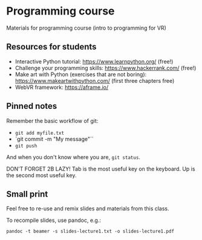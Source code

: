 # Programming course

Materials for programming course (intro to programming for VR)

## Resources for students

* Interactive Python tutorial: https://www.learnpython.org/ (free!)
* Challenge your programming skills: https://www.hackerrank.com/ (free!)
* Make art with Python (exercises that are not boring): https://www.makeartwithpython.com/ (first three chapters free)
* WebVR framework: https://aframe.io/

## Pinned notes

Remember the basic workflow of git:

* `git add myfile.txt`
* `git commit -m "My message"``
* `git push`

And when you don't know where you are, `git status`.

DON'T FORGET 2B LAZY! Tab is the most useful key on the keyboard. Up is the second most useful key.

## Small print

Feel free to re-use and remix slides and materials from this class.

To recompile slides, use pandoc, e.g.:

`pandoc -t beamer -s slides-lecture1.txt -o slides-lecture1.pdf`
